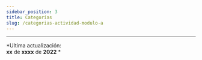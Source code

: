 ```yaml
---
sidebar_position: 3
title: Categorías
slug: /categorias-actividad-modulo-a
---
```


***
*Ultima actualización:   
**xx** de **xxxx** de **2022** *